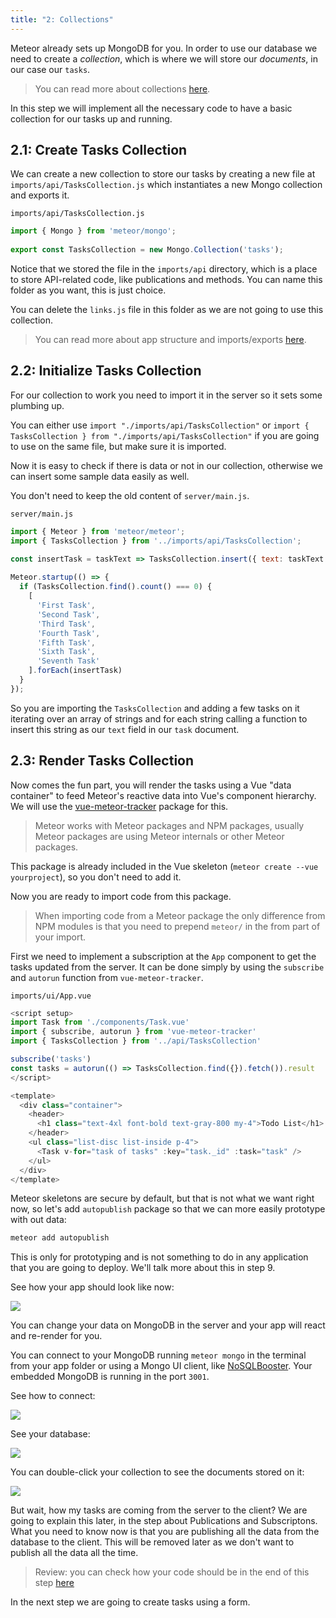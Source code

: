 ```yaml
---
title: "2: Collections"
---
```


Meteor already sets up MongoDB for you. In order to use our database we need to create a _collection_, which is where we will store our _documents_, in our case our `tasks`.

> You can read more about collections [here](http://guide.meteor.com/collections.html).

In this step we will implement all the necessary code to have a basic collection for our tasks up and running.

## 2.1: Create Tasks Collection

We can create a new collection to store our tasks by creating a new file at `imports/api/TasksCollection.js` which instantiates a new Mongo collection and exports it.

`imports/api/TasksCollection.js`
```js
import { Mongo } from 'meteor/mongo';
 
export const TasksCollection = new Mongo.Collection('tasks');
```

Notice that we stored the file in the `imports/api` directory, which is a place to store API-related code, like publications and methods. You can name this folder as you want, this is just choice.

You can delete the `links.js` file in this folder as we are not going to use this collection.

> You can read more about app structure and imports/exports [here](http://guide.meteor.com/structure.html).

## 2.2: Initialize Tasks Collection

For our collection to work you need to import it in the server so it sets some plumbing up. 

You can either use `import "./imports/api/TasksCollection"` or `import { TasksCollection } from "./imports/api/TasksCollection"` if you are going to use on the same file, but make sure it is imported.

Now it is easy to check if there is data or not in our collection, otherwise we can insert some sample data easily as well.

You don't need to keep the old content of `server/main.js`.

`server/main.js`
```js
import { Meteor } from 'meteor/meteor';
import { TasksCollection } from '../imports/api/TasksCollection';

const insertTask = taskText => TasksCollection.insert({ text: taskText });
 
Meteor.startup(() => {
  if (TasksCollection.find().count() === 0) {
    [
      'First Task',
      'Second Task',
      'Third Task',
      'Fourth Task',
      'Fifth Task',
      'Sixth Task',
      'Seventh Task'
    ].forEach(insertTask)
  }
});
```

So you are importing the `TasksCollection` and adding a few tasks on it iterating over an array of strings and for each string calling a function to insert this string as our `text` field in our `task` document.

## 2.3: Render Tasks Collection

Now comes the fun part, you will render the tasks using a Vue "data container" to feed Meteor's reactive data into Vue's component hierarchy. We will use the [vue-meteor-tracker](https://www.npmjs.com/package/vue-meteor-tracker) package for this. 

> Meteor works with Meteor packages and NPM packages, usually Meteor packages are using Meteor internals or other Meteor packages.

This package is already included in the Vue skeleton (`meteor create --vue yourproject`), so you don't need to add it.

Now you are ready to import code from this package.

> When importing code from a Meteor package the only difference from NPM modules is that you need to prepend `meteor/` in the from part of your import.

First we need to implement a subscription at the `App` component to get the tasks updated from the server. It can be done simply by using the `subscribe` and `autorun` function from `vue-meteor-tracker`.

`imports/ui/App.vue`
```javascript
<script setup>
import Task from './components/Task.vue'
import { subscribe, autorun } from 'vue-meteor-tracker'
import { TasksCollection } from '../api/TasksCollection'

subscribe('tasks')
const tasks = autorun(() => TasksCollection.find({}).fetch()).result
</script>

<template>
  <div class="container">
    <header>
      <h1 class="text-4xl font-bold text-gray-800 my-4">Todo List</h1>
    </header>
    <ul class="list-disc list-inside p-4">
      <Task v-for="task of tasks" :key="task._id" :task="task" />
    </ul>
  </div>
</template>
```

Meteor skeletons are secure by default, but that is not what we want right now, so let's add `autopublish` package so that we can more easily prototype with out data:
```bash
meteor add autopublish
```

This is only for prototyping and is not something to do in any application that you are going to deploy. We'll talk more about this in step 9.

See how your app should look like now:

<img class="step-images" src="/simple-todos/assets/step02-task-list.png"/>

You can change your data on MongoDB in the server and your app will react and re-render for you.

You can connect to your MongoDB running `meteor mongo` in the terminal from your app folder or using a Mongo UI client, like [NoSQLBooster](https://nosqlbooster.com/downloads). Your embedded MongoDB is running in the port `3001`.

See how to connect:

<img class="step-images" src="/simple-todos/assets/new-screenshots/step02/nosql-new-connection.png"/>

See your database:

<img class="step-images" src="/simple-todos/assets/new-screenshots/step02/nosql-connection-editor.png"/>

You can double-click your collection to see the documents stored on it:

<img class="step-images" src="/simple-todos/assets/new-screenshots/step02/nosql-tasks-query.png"/>


But wait, how my tasks are coming from the server to the client? We are going to explain this later, in the step about Publications and Subscriptons. What you need to know now is that you are publishing all the data from the database to the client. This will be removed later as we don't want to publish all the data all the time.

> Review: you can check how your code should be in the end of this step [here](https://github.com/meteor/vue-tutorial/tree/master/src/simple-todos/step02) 

In the next step we are going to create tasks using a form.

